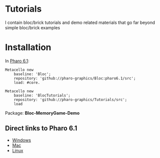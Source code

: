 # Tutorials
I contain bloc/brick tutorials and demo related materials that go far beyond simple bloc/brick examples

# Installation

In [Pharo 6.1](https://pharo.org/download):

```smalltalk
Metacello new
    baseline: 'Bloc';
    repository: 'github://pharo-graphics/Bloc:pharo6.1/src';
    load: #core.
```    

```smalltalk
Metacello new
    baseline: 'BlocTutorials';
    repository: 'github://pharo-graphics/Tutorials/src';
    load
```

Package:
  **Bloc-MemoryGame-Demo**

## Direct links to Pharo 6.1

- [Windows](http://files.pharo.org/platform/Pharo6.1-win.zip)
- [Mac](http://files.pharo.org/platform/Pharo6.1-mac.zip)
- [Linux](https://pharo.org/gnu-linux-installation)
